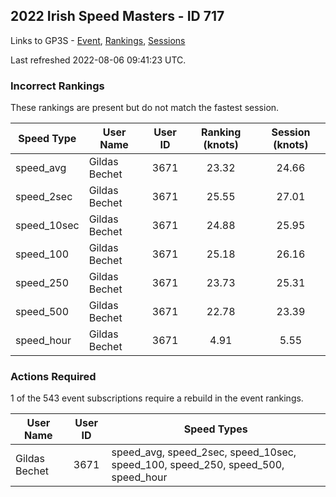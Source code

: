 ## 2022 Irish Speed Masters - ID 717

Links to GP3S - [Event](https://www.gps-speedsurfing.com/default.aspx?mnu=event&val=717), [Rankings](https://www.gps-speedsurfing.com/default.aspx?mnu=eventranking&val=717), [Sessions](https://www.gps-speedsurfing.com/default.aspx?mnu=eventsessions&val=717)

Last refreshed 2022-08-06 09:41:23 UTC.

### Incorrect Rankings

These rankings are present but do not match the fastest session.

| Speed Type | User Name | User ID | Ranking (knots) | Session (knots) |
| ---------- | --------- | :-----: | :-------------: | :-------------: |
| speed_avg | Gildas Bechet | 3671 | 23.32 | 24.66 |
| speed_2sec | Gildas Bechet | 3671 | 25.55 | 27.01 |
| speed_10sec | Gildas Bechet | 3671 | 24.88 | 25.95 |
| speed_100 | Gildas Bechet | 3671 | 25.18 | 26.16 |
| speed_250 | Gildas Bechet | 3671 | 23.73 | 25.31 |
| speed_500 | Gildas Bechet | 3671 | 22.78 | 23.39 |
| speed_hour | Gildas Bechet | 3671 | 4.91 | 5.55 |

### Actions Required

1 of the 543 event subscriptions require a rebuild in the event rankings.

| User Name | User ID | Speed Types |
| --------- | :-----: | ----------- |
| Gildas Bechet | 3671 | speed_avg, speed_2sec, speed_10sec, speed_100, speed_250, speed_500, speed_hour |
